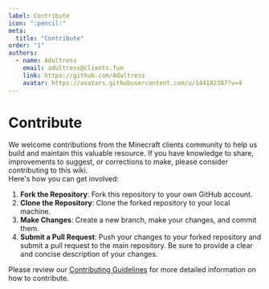 ```yaml
---
label: Contribute
icon: ":pencil:"
meta:
  title: "Contribute"
order: "1"
authors:
  - name: Adultress
    email: adultress@clients.fun
    link: https://github.com/Adultress
    avatar: https://avatars.githubusercontent.com/u/144182387?v=4
---
```

# Contribute
We welcome contributions from the Minecraft clients community to help us build and maintain this valuable resource. If you have knowledge to share, improvements to suggest, or corrections to make, please consider contributing to this wiki.   
Here's how you can get involved:
1. **Fork the Repository**: Fork this repository to your own GitHub account.
2. **Clone the Repository**: Clone the forked repository to your local machine.
3. **Make Changes**: Create a new branch, make your changes, and commit them.
4. **Submit a Pull Request**: Push your changes to your forked repository and submit a pull request to the main repository. Be sure to provide a clear and concise description of your changes.

Please review our [Contributing Guidelines](./guidelines.md) for more detailed information on how to contribute.